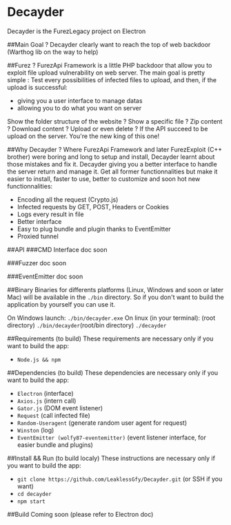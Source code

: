 # Decayder
Decayder is the FurezLegacy project on Electron

##Main Goal ?
Decayder clearly want to reach the top of web backdoor (Warthog lib on the way to help)

##Furez ?
FurezApi Framework is a little PHP backdoor that allow you to exploit file upload vulnerability on web server. The main goal is pretty simple : Test every possibilities of infected files to upload, and then, if the upload is successful:

- giving you a user interface to manage datas
- allowing you to do what you want on server

Show the folder structure of the website ? Show a specific file ? Zip content ? Download content ? Upload or even delete ? If the API succeed to be upload on the server. You're the new king of this one!

##Why Decayder ?
Where FurezApi Framework and later FurezExploit (C++ brother) were boring and long to setup and install, Decayder learnt about those mistakes and fix it. Decayder giving you a better interface to handle the server return and manage it. Get all former functionnalities but make it easier to install, faster to use, better to customize and soon hot new functionnalities:
- Encoding all the request (Crypto.js)
- Infected requests by GET, POST, Headers or Cookies
- Logs every result in file
- Better interface
- Easy to plug bundle and plugin thanks to EventEmitter
- Proxied tunnel

##API
###CMD Interface
doc soon

###Fuzzer
doc soon

###EventEmitter
doc soon

##Binary
Binaries for differents platforms (Linux, Windows and soon or later Mac) will be available in the `./bin` directory. So if you don't want to build the application by yourself you can use it.

On Windows launch: `./bin/decayder.exe`
On linux (in your terminal): (root directory) `./bin/decayder`(root/bin directory) `./decayder`

##Requirements (to build)
These requirements are necessary only if you want to build the app:
- `Node.js && npm`

##Dependencies (to build)
These dependencies are necessary only if you want to build the app:
- `Electron` (interface)
- `Axios.js` (intern call)
- `Gator.js` (DOM event listener)
- `Request` (call infected file)
- `Random-Useragent` (generate random user agent for request)
- `Winston` (log)
- `EventEmitter (wolfy87-eventemitter)` (event listener interface, for easier bundle and plugins)

##Install && Run (to build localy)
These instructions are necessary only if you want to build the app:
- `git clone https://github.com/LeaklessGfy/Decayder.git` (or SSH if you want)
- `cd decayder`
- `npm start`

##Build
Coming soon (please refer to Electron doc)

